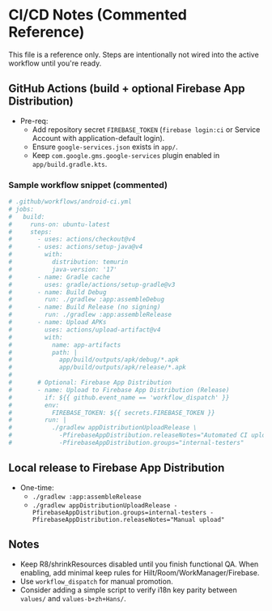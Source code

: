 # CI/CD Notes (Commented Reference)

This file is a reference only. Steps are intentionally not wired into the active workflow until you're ready.

## GitHub Actions (build + optional Firebase App Distribution)

- Pre-req:
  - Add repository secret `FIREBASE_TOKEN` (`firebase login:ci` or Service Account with application-default login).
  - Ensure `google-services.json` exists in `app/`.
  - Keep `com.google.gms.google-services` plugin enabled in `app/build.gradle.kts`.

### Sample workflow snippet (commented)

```yaml
# .github/workflows/android-ci.yml
# jobs:
#   build:
#     runs-on: ubuntu-latest
#     steps:
#       - uses: actions/checkout@v4
#       - uses: actions/setup-java@v4
#         with:
#           distribution: temurin
#           java-version: '17'
#       - name: Gradle cache
#         uses: gradle/actions/setup-gradle@v3
#       - name: Build Debug
#         run: ./gradlew :app:assembleDebug
#       - name: Build Release (no signing)
#         run: ./gradlew :app:assembleRelease
#       - name: Upload APKs
#         uses: actions/upload-artifact@v4
#         with:
#           name: app-artifacts
#           path: |
#             app/build/outputs/apk/debug/*.apk
#             app/build/outputs/apk/release/*.apk
#
#       # Optional: Firebase App Distribution
#       - name: Upload to Firebase App Distribution (Release)
#         if: ${{ github.event_name == 'workflow_dispatch' }}
#         env:
#           FIREBASE_TOKEN: ${{ secrets.FIREBASE_TOKEN }}
#         run: |
#           ./gradlew appDistributionUploadRelease \
#             -PfirebaseAppDistribution.releaseNotes="Automated CI upload" \
#             -PfirebaseAppDistribution.groups="internal-testers"
```

## Local release to Firebase App Distribution

- One-time:
  - `./gradlew :app:assembleRelease`
  - `./gradlew appDistributionUploadRelease -PfirebaseAppDistribution.groups=internal-testers -PfirebaseAppDistribution.releaseNotes="Manual upload"`

## Notes

- Keep R8/shrinkResources disabled until you finish functional QA. When enabling, add minimal keep rules for Hilt/Room/WorkManager/Firebase.
- Use `workflow_dispatch` for manual promotion.
- Consider adding a simple script to verify i18n key parity between `values/` and `values-b+zh+Hans/`.
